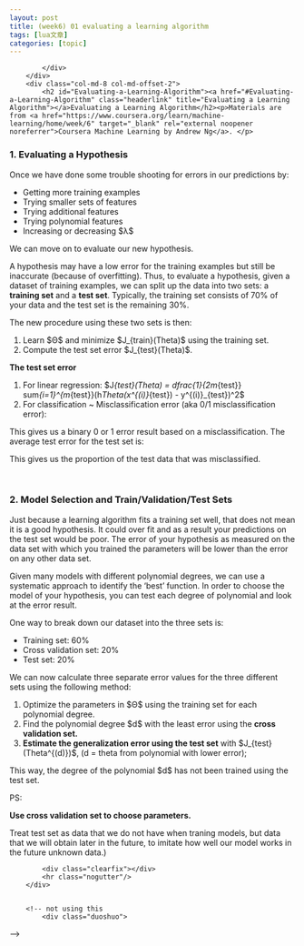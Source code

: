 ```yaml
---
layout: post
title: (week6) 01 evaluating a learning algorithm 
tags: [lua文章]
categories: [topic]
---
```

<div class="container">
        <div class="row col-md-offset-2">
            <div class="col-md-8">
    			<span class="post-meta">
      
    
</span>
                
            </div>
        </div>
        <div class="col-md-8 col-md-offset-2">
      		<h2 id="Evaluating-a-Learning-Algorithm"><a href="#Evaluating-a-Learning-Algorithm" class="headerlink" title="Evaluating a Learning Algorithm"></a>Evaluating a Learning Algorithm</h2><p>Materials are from <a href="https://www.coursera.org/learn/machine-learning/home/week/6" target="_blank" rel="external noopener noreferrer">Coursera Machine Learning by Andrew Ng</a>. </p>
<h3 id="1-Evaluating-a-Hypothesis"><a href="#1-Evaluating-a-Hypothesis" class="headerlink" title="1. Evaluating a Hypothesis"></a>1. Evaluating a Hypothesis</h3><p>Once we have done some trouble shooting for errors in our predictions by:</p>
<ul>
<li>Getting more training examples</li>
<li>Trying smaller sets of features</li>
<li>Trying additional features</li>
<li>Trying polynomial features</li>
<li>Increasing or decreasing $λ$</li>
</ul>
<p>We can move on to evaluate our new hypothesis.</p>
<p>A hypothesis may have a low error for the training examples but still be inaccurate (because of overfitting). Thus, to evaluate a hypothesis, given a dataset of training examples, we can split up the data into two sets: a <strong>training set</strong> and a <strong>test set</strong>. Typically, the training set consists of 70% of your data and the test set is the remaining 30%.</p>
<p>The new procedure using these two sets is then:</p>
<ol>
<li>Learn $Θ$ and minimize $J_{train}(Theta)$ using the training set.</li>
<li>Compute the test set error $J_{test}(Theta)$.</li>
</ol>
<p><strong>The test set error</strong></p>
<ol>
<li>For linear regression: $J<em>{test}(Theta) = dfrac{1}{2m</em>{test}} sum<em>{i=1}^{m</em>{test}}(h<em>Theta(x^{(i)}</em>{test}) - y^{(i)}_{test})^2$</li>
<li>For classification ~ Misclassification error (aka 0/1 misclassification error):</li>
</ol>
<script type="math/tex; mode=display">err(h_Theta(x),y) = begin{matrix} 1 & mbox{if } h_Theta(x) geq 0.5 and y = 0 or h_Theta(x) < 0.5 and y = 1newline 0 & mbox otherwise end{matrix}</script><p>This gives us a binary 0 or 1 error result based on a misclassification. The average test error for the test set is:</p>
<script type="math/tex; mode=display">text{Test Error} = dfrac{1}{m_{test}} sum^{m_{test}}_{i=1} err(h_Theta(x^{(i)}_{test}), y^{(i)}_{test})</script><p>This gives us the proportion of the test data that was misclassified.</p>
<p><br/></p>
<h3 id="2-Model-Selection-and-Train-Validation-Test-Sets"><a href="#2-Model-Selection-and-Train-Validation-Test-Sets" class="headerlink" title="2. Model Selection and Train/Validation/Test Sets"></a>2. Model Selection and Train/Validation/Test Sets</h3><p>Just because a learning algorithm fits a training set well, that does not mean it is a good hypothesis. It could over fit and as a result your predictions on the test set would be poor. The error of your hypothesis as measured on the data set with which you trained the parameters will be lower than the error on any other data set.</p>
<p>Given many models with different polynomial degrees, we can use a systematic approach to identify the ‘best’ function. In order to choose the model of your hypothesis, you can test each degree of polynomial and look at the error result.</p>
<p>One way to break down our dataset into the three sets is:</p>
<ul>
<li>Training set: 60%</li>
<li>Cross validation set: 20%</li>
<li>Test set: 20%</li>
</ul>
<p>We can now calculate three separate error values for the three different sets using the following method:</p>
<ol>
<li>Optimize the parameters in $Θ$ using the training set for each polynomial degree.</li>
<li>Find the polynomial degree $d$ with the least error using the <strong>cross validation set.</strong></li>
<li><strong>Estimate the generalization error using the test set</strong> with $J_{test}(Theta^{(d)})$, (d = theta from polynomial with lower error);</li>
</ol>
<p>This way, the degree of the polynomial $d$ has not been trained using the test set. </p>
<p>PS:</p>
<p><strong>Use cross validation set to choose parameters.</strong></p>
<p>Treat test set as data that we do not have when traning models, but data that we will obtain later in the future, to imitate how well our model works in the future unknown data.)</p>

            <div class="clearfix"></div>
            <hr class="nogutter"/>
        </div>
        

        <!-- not using this
            <div class="duoshuo">
<div class="ds-thread" data-thread-key="Machine-Learning/Machine Learning/06_01_EvaluatingLearningAlgorithm/" data-title="(Week6) 01 Evaluating a Learning Algorithm" data-url="http://louie.link/Machine-Learning/Machine Learning/06_01_EvaluatingLearningAlgorithm/"></div>
<script type="text/javascript">
var duoshuoQuery = {short_name:"louiehuang"};
(function() {
	var ds = document.createElement('script');
	ds.type = 'text/javascript';ds.async = true;
	ds.src = (document.location.protocol == 'https:' ? 'https:' : 'http:') + '//static.duoshuo.com/embed.js';
	ds.charset = 'UTF-8';
	(document.getElementsByTagName('head')[0] 
	 || document.getElementsByTagName('body')[0]).appendChild(ds);
})();
</script>
</div>
        -->
    </div>
